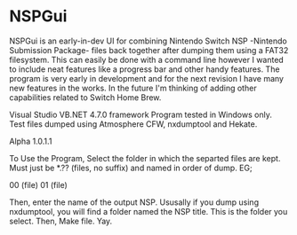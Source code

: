 # NSPGui
NSPGui is an early-in-dev UI for combining Nintendo Switch NSP -Nintendo Submission Package- files back together after dumping them using a FAT32 filesystem. 
This can easily be done with a command line however I wanted to include neat features like a progress bar and other handy features. 
The program is very early in development and for the next revision I have many new features in the works. 
In the future I'm thinking of adding other capabilities related to Switch Home Brew. 

Visual Studio VB.NET 4.7.0 framework 
Program tested in Windows only. 
Test files dumped using Atmosphere CFW, nxdumptool and Hekate. 

Alpha 1.0.1.1


To Use the Program, Select the folder in which the separted files are kept.
Must just be *.?? (files, no suffix) and named in order of dump.
EG; 

00    (file)
01    (file)

Then, enter the name of the output NSP. Ususally if you dump using nxdumptool, you will find a folder named the NSP title. This is the folder you select.
Then, Make file. Yay.
